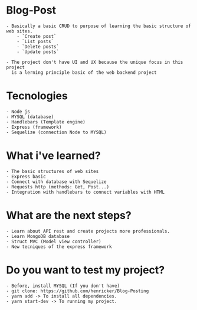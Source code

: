 # Blog-Post

    - Basically a basic CRUD to purpose of learning the basic structure of web sites.
        - `Create post`
        - `List posts`
        - `Delete posts`
        - `Update posts`
    
    - The project don't have UI and UX because the unique focus in this project
      is a lerning principle basic of the web backend project

# Tecnologies

    - Node js
    - MYSQL (database)
    - Handlebars (Template engine)
    - Express (framework)
    - Sequelize (connection Node to MYSQL)

# What i've learned?

    - The basic structures of web sites
    - Express basic
    - Connect with database with Sequelize
    - Requests http (methods: Get, Post...)
    - Integration with handlebars to connect variables with HTML

# What are the next steps?

    - Learn about API rest and create projects more professionals.
    - Learn MongoDB database
    - Struct MVC (Model view controller)
    - New tecniques of the express framework

# Do you want to test my project?
    - Before, install MYSQL (If you don't have)
    - git clone: https://github.com/henricker/Blog-Posting
    - yarn add -> To install all dependencies.
    - yarn start-dev -> To running my project.
